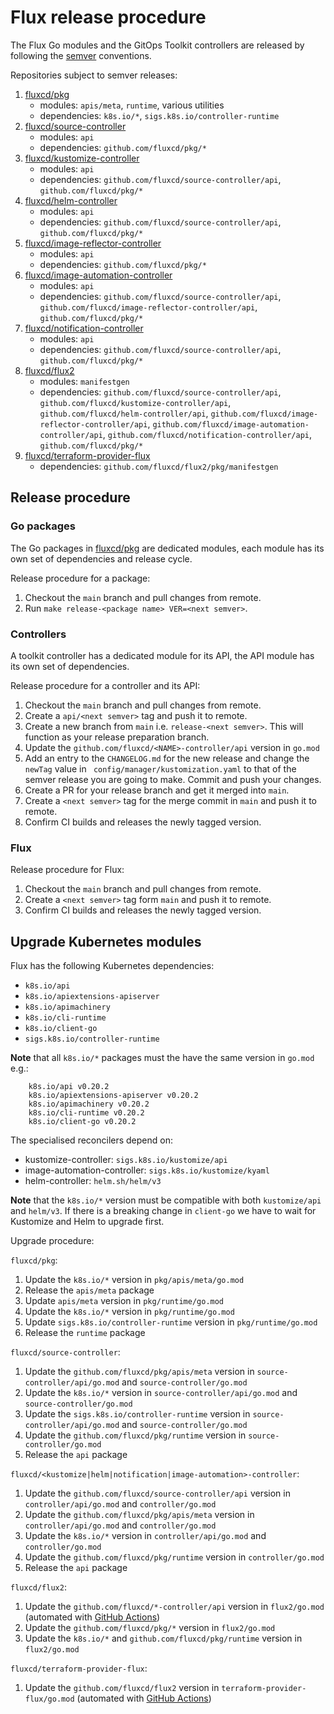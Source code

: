 # Flux release procedure

The Flux Go modules and the GitOps Toolkit controllers are released by following the [semver](https://semver.org) conventions.

Repositories subject to semver releases:

1. [fluxcd/pkg](https://github.com/fluxcd/pkg)
    - modules: `apis/meta`, `runtime`, various utilities
    - dependencies: `k8s.io/*`, `sigs.k8s.io/controller-runtime`
1. [fluxcd/source-controller](https://github.com/fluxcd/source-controller)
    - modules: `api`
    - dependencies: `github.com/fluxcd/pkg/*`
1. [fluxcd/kustomize-controller](https://github.com/fluxcd/kustomize-controller)
    - modules: `api`
    - dependencies: `github.com/fluxcd/source-controller/api`, `github.com/fluxcd/pkg/*`
1. [fluxcd/helm-controller](https://github.com/fluxcd/helm-controller)
    - modules: `api`
    - dependencies: `github.com/fluxcd/source-controller/api`, `github.com/fluxcd/pkg/*`
1. [fluxcd/image-reflector-controller](https://github.com/fluxcd/image-reflector-controller)
   - modules: `api`
   - dependencies: `github.com/fluxcd/pkg/*`
1. [fluxcd/image-automation-controller](https://github.com/fluxcd/image-automation-controller)
   - modules: `api`
   - dependencies: `github.com/fluxcd/source-controller/api`, `github.com/fluxcd/image-reflector-controller/api`, `github.com/fluxcd/pkg/*`
1. [fluxcd/notification-controller](https://github.com/fluxcd/notification-controller)
    - modules: `api`
    - dependencies: `github.com/fluxcd/source-controller/api`, `github.com/fluxcd/pkg/*`
1. [fluxcd/flux2](https://github.com/fluxcd/flux2)
    - modules: `manifestgen`
    - dependencies: `github.com/fluxcd/source-controller/api`, `github.com/fluxcd/kustomize-controller/api`, `github.com/fluxcd/helm-controller/api`, `github.com/fluxcd/image-reflector-controller/api`, `github.com/fluxcd/image-automation-controller/api`, `github.com/fluxcd/notification-controller/api`, `github.com/fluxcd/pkg/*`
1. [fluxcd/terraform-provider-flux](https://github.com/fluxcd/terraform-provider-flux)
   - dependencies: `github.com/fluxcd/flux2/pkg/manifestgen`

## Release procedure

### Go packages

The Go packages in [fluxcd/pkg](https://github.com/fluxcd/pkg) are dedicated modules, 
each module has its own set of dependencies and release cycle.

Release procedure for a package:

1. Checkout the `main` branch and pull changes from remote.
1. Run `make release-<package name> VER=<next semver>`.

### Controllers

A toolkit controller has a dedicated module for its API, the API module 
has its own set of dependencies.

Release procedure for a controller and its API:

1. Checkout the `main` branch and pull changes from remote.
1. Create a `api/<next semver>` tag and push it to remote.
1. Create a new branch from `main` i.e. `release-<next semver>`. This
   will function as your release preparation branch.
1. Update the `github.com/fluxcd/<NAME>-controller/api` version in `go.mod`
1. Add an entry to the `CHANGELOG.md` for the new release and change the
   `newTag` value in ` config/manager/kustomization.yaml` to that of the
   semver release you are going to make. Commit and push your changes.
1. Create a PR for your release branch and get it merged into `main`.
1. Create a `<next semver>` tag for the merge commit in `main` and
   push it to remote.
1. Confirm CI builds and releases the newly tagged version.

### Flux

Release procedure for Flux:

1. Checkout the `main` branch and pull changes from remote.
1. Create a `<next semver>` tag form `main` and push it to remote.
1. Confirm CI builds and releases the newly tagged version.

## Upgrade Kubernetes modules

Flux has the following Kubernetes dependencies:

- `k8s.io/api`
- `k8s.io/apiextensions-apiserver`
- `k8s.io/apimachinery`
- `k8s.io/cli-runtime`
- `k8s.io/client-go`
- `sigs.k8s.io/controller-runtime`

**Note** that all `k8s.io/*` packages must the have the same version in `go.mod` e.g.:

```
	k8s.io/api v0.20.2
	k8s.io/apiextensions-apiserver v0.20.2
	k8s.io/apimachinery v0.20.2
	k8s.io/cli-runtime v0.20.2
	k8s.io/client-go v0.20.2
```

The specialised reconcilers depend on:

- kustomize-controller: `sigs.k8s.io/kustomize/api`
- image-automation-controller: `sigs.k8s.io/kustomize/kyaml`
- helm-controller: `helm.sh/helm/v3`

**Note** that the `k8s.io/*` version must be compatible with both `kustomize/api` and `helm/v3`.
If there is a breaking change in `client-go` we have to wait for Kustomize and Helm to upgrade first.

Upgrade procedure:

`fluxcd/pkg`:

1. Update the `k8s.io/*` version in `pkg/apis/meta/go.mod`
1. Release the `apis/meta` package
1. Update `apis/meta` version in `pkg/runtime/go.mod`
1. Update the `k8s.io/*` version in `pkg/runtime/go.mod`
1. Update `sigs.k8s.io/controller-runtime` version in `pkg/runtime/go.mod`
1. Release the `runtime` package

`fluxcd/source-controller`:

1. Update the `github.com/fluxcd/pkg/apis/meta` version in `source-controller/api/go.mod` and `source-controller/go.mod`
1. Update the `k8s.io/*` version in `source-controller/api/go.mod` and `source-controller/go.mod`
1. Update the `sigs.k8s.io/controller-runtime` version in `source-controller/api/go.mod` and `source-controller/go.mod`
1. Update the `github.com/fluxcd/pkg/runtime` version in `source-controller/go.mod`
1. Release the `api` package

`fluxcd/<kustomize|helm|notification|image-automation>-controller`:

1. Update the `github.com/fluxcd/source-controller/api` version in `controller/api/go.mod`  and `controller/go.mod`
1. Update the `github.com/fluxcd/pkg/apis/meta` version in `controller/api/go.mod` and `controller/go.mod`
1. Update the `k8s.io/*` version in `controller/api/go.mod`  and `controller/go.mod`
1. Update the `github.com/fluxcd/pkg/runtime` version in `controller/go.mod`
1. Release the `api` package

`fluxcd/flux2`:

1. Update the `github.com/fluxcd/*-controller/api` version in `flux2/go.mod` (automated with [GitHub Actions](../../.github/workflows/update.yaml))
1. Update the `github.com/fluxcd/pkg/*` version in `flux2/go.mod`
1. Update the `k8s.io/*` and `github.com/fluxcd/pkg/runtime` version in `flux2/go.mod`

`fluxcd/terraform-provider-flux`:

1. Update the `github.com/fluxcd/flux2` version in `terraform-provider-flux/go.mod` (automated with [GitHub Actions](https://github.com/fluxcd/terraform-provider-flux/blob/main/.github/workflows/update.yaml))
